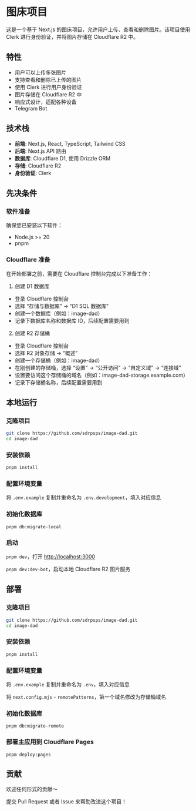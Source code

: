 # 图床项目

这是一个基于 Next.js 的图床项目，允许用户上传、查看和删除图片。该项目使用 Clerk 进行身份验证，并将图片存储在 Cloudflare R2 中。

## 特性

- 用户可以上传多张图片
- 支持查看和删除已上传的图片
- 使用 Clerk 进行用户身份验证
- 图片存储在 Cloudflare R2 中
- 响应式设计，适配各种设备
- Telegram Bot

## 技术栈

- **前端**: Next.js, React, TypeScript, Tailwind CSS
- **后端**: Next.js API 路由
- **数据库**: Cloudflare D1, 使用 Drizzle ORM
- **存储**: Cloudflare R2
- **身份验证**: Clerk

## 先决条件

### 软件准备

确保您已安装以下软件：

- Node.js >= 20
- pnpm

### Cloudflare 准备

在开始部署之前，需要在 Cloudflare 控制台完成以下准备工作：

1. 创建 D1 数据库

  - 登录 Cloudflare 控制台
  - 选择 “存储与数据库” -> “D1 SQL 数据库”
  - 创建一个数据库（例如：image-dad）
  - 记录下数据库名称和数据库 ID，后续配置需要用到

2. 创建 R2 存储桶

  - 登录 Cloudflare 控制台
  - 选择 R2 对象存储 -> “概述”
  - 创建一个存储桶（例如：image-dad）
  - 在刚创建的存储桶，选择 “设置” -> “公开访问” -> “自定义域” -> “连接域”
  - 设置要访问这个存储桶的域名（例如：image-dad-storage.example.com）
  - 记录下存储桶名称，后续配置需要用到

## 本地运行

### 克隆项目

```bash
git clone https://github.com/sdrpsps/image-dad.git
cd image-dad
```

### 安装依赖

```bash
pnpm install
```

### 配置环境变量

将 `.env.example` 复制并重命名为 `.env.development`，填入对应信息

### 初始化数据库

`pnpm db:migrate-local`

### 启动

`pnpm dev`，打开 [http://localhost:3000](http://localhost:3000)

`pnpm dev:dev-bot`，启动本地 Cloudflare R2 图片服务

## 部署

### 克隆项目

```bash
git clone https://github.com/sdrpsps/image-dad.git
cd image-dad
```

### 安装依赖

```bash
pnpm install
```

### 配置环境变量

将 `.env.example` 复制并重命名为 `.env`，填入对应信息

将 `next.config.mjs` - `remotePatterns`，第一个域名修改为存储桶域名

### 初始化数据库

`pnpm db:migrate-remote`

### 部署主应用到 Cloudflare Pages

`pnpm deploy:pages`

## 贡献

欢迎任何形式的贡献～

提交 Pull Request 或者 Issue 来帮助改进这个项目！